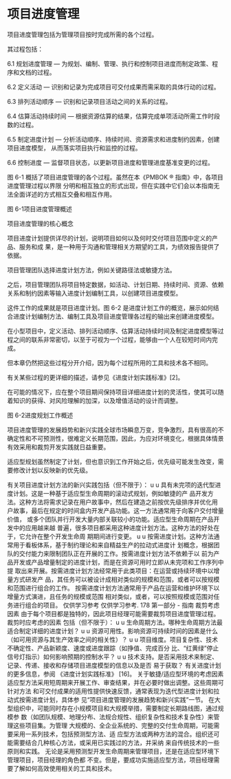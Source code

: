 # 项目进度管理
项目进度管理包括为管理项目按时完成所需的各个过程。

其过程包括：

6.1 规划进度管理 — 为规划、编制、管理、执行和控制项目进度而制定政策、程序和文档的过程。

6.2 定义活动 — 识别和记录为完成项目可交付成果而需采取的具体行动的过程。

6.3 排列活动顺序 — 识别和记录项目活动之间的关系的过程。

6.4 估算活动持续时间 — 根据资源估算的结果，估算完成单项活动所需工作时段数的过程。

6.5 制定进度计划 — 分析活动顺序、持续时间、资源需求和进度制约因素，创建项目进度模型，
从而落实项目执行和监控的过程。

6.6 控制进度 — 监督项目状态，以更新项目进度和管理进度基准变更的过程。

图 6-1 概括了项目进度管理的各个过程。虽然在本《PMBOK ® 指南》中，各项目进度管理过程以界限
分明和相互独立的形式出现，但在实践中它们会以本指南无法全面详述的方式相互交叠和相互作用。

图 6-1项目进度管理概述

项目进度管理的核心概念

项目进度计划提供详尽的计划，说明项目如何以及何时交付项目范围中定义的产品、服务和成
果，是一种用于沟通和管理相关方期望的工具，为绩效报告提供了依据。


项目管理团队选择进度计划方法，例如关键路径法或敏捷方法。

之后，项目管理团队将项目特定数据，如活动、计划日期、持续时间、资源、依赖关系和制约因素等输入进度计划编制工具，以创建项目进度模型。

这件工作的成果就是项目进度计划。图 6-2 是进度计划工作的概览，展示如何结合进度计划编制方法、编制工具及项目进度管理各过程的输出来创建进度模型。

在小型项目中，定义活动、排列活动顺序、估算活动持续时间及制定进度模型等过程之间的联系非常密切，以至于可视为一个过程，能够由一个人在较短时间内完成。

但本章仍然把这些过程分开介绍，因为每个过程所用的工具和技术各不相同。

有关某些过程的更详细的描述，请参见《进度计划实践标准》[2]。

在可能的情况下，应在整个项目期间保持项目详细进度计划的灵活性，使其可以随着知识的获得、对风险理解的加深，以及增值活动的设计而调整。

图 6-2进度规划工作概述

项目进度管理的发展趋势和新兴实践全球市场瞬息万变，竞争激烈，具有很高的不确定性和不可预测性，很难定义长期范围，因此，为应对环境变化，根据具体情景有效采用和裁剪开发实践就日益重要。

适应型规划虽然制定了计划，但也意识到工作开始之后，优先级可能发生改变，需要修改计划以反映新的优先级。

有关项目进度计划方法的新兴实践包括（但不限于）：
u u 具有未完项的迭代型进度计划。这是一种基于适应型生命周期的滚动式规划，例如敏捷的产
品开发方法。这种方法将需求记录在用户故事中，然后在建造之前按优先级排序并优化用
户故事，最后在规定的时间盒内开发产品功能。这一方法通常用于向客户交付增量价值，
或多个团队并行开发大量内部关联较小的功能。适应型生命周期在产品开发中的应用越来越
普遍，很多项目都采用这种进度计划方法。这种方法的好处在于，它允许在整个开发生命周
期期间进行变更。
u u 按需进度计划。这种方法通常用于看板体系，基于制约理论和来自精益生产的拉动式进度计
划概念，根据团队的交付能力来限制团队正在开展的工作。按需进度计划方法不依赖于以
前为产品开发或产品增量制定的进度计划，而是在资源可用时立即从未完项和工作序列中提
取出来开展。按需进度计划方法经常用于此类项目：在运营或持续环境中以增量方式研发产
品，其任务可以被设计成相对类似的规模和范围，或者可以按规模和范围进行组合的工作。
按需进度计划方法通常用于产品在运营和维护环境下以增量方式演进，且任务的规模或范围
相对类似，或者，可以按照规模或范围对任务进行组合的项目。
仅供学习参考 仅供学习参考.
178  第一部分 - 指南
裁剪考虑因素
由于每个项目都是独特的，因此项目经理可能需要裁剪项目进度管理过程。裁剪时应考虑的因素
包括（但不限于）：
u u 生命周期方法。哪种生命周期方法最适合制定详细的进度计划？
u u 资源可用性。影响资源可持续时间的因素是什么（如可用资源与其生产效率之间的相关性）？
u u 项目维度。项目复杂性、技术不确定性、产品新颖度、速度或进度跟踪（如挣值、完成百分
比、“红黄绿”停止信号灯指示）如何影响预期的控制水平？
u u 技术支持。是否采用技术来制定、记录、传递、接收和存储项目进度模型的信息以及是否
易于获取？
有关进度计划的更多信息，参阅 《进度计划实践标准》 [16]。
关于敏捷/适应型环境的考虑因素
适应型方法采用短周期来开展工作、审查结果，并在必要时做出调整。这些周期可针对方法
和可交付成果的适用性提供快速反馈，通常表现为迭代型进度计划和拉动式按需进度计划，具体参
见“项目进度管理的发展趋势和新兴实践”一节。
在大型组织中，可能同时存在小规模项目和大规模举措，需要制定长期路线图，通过规模参
数（如团队规模、地理分布、法规合规性、组织复杂性和技术复杂性）来管理这些项目集。为管理
大规模的、全企业系统的、完整的交付生命周期，可能需要采用一系列技术，包括预测型方法、适
应型方法或两种方法的混合。组织还可能需要结合几种核心方法，或采用已实践过的方法，并采纳
来自传统技术的一些原则和实践。
无论是采用预测型开发生命周期来管理项目，还是在适应型环境下管理项目，项目经理的角色都
不变。但是，要成功实施适应型方法，项目经理需要了解如何高效使用相关的工具和技术。